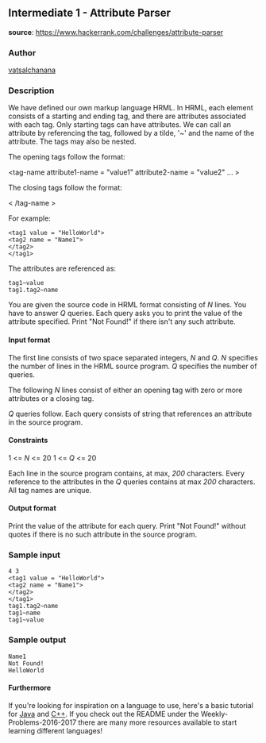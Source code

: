 ## Intermediate 1 - Attribute Parser
__source__:
https://www.hackerrank.com/challenges/attribute-parser

### Author
[vatsalchanana](https://www.hackerrank.com/vatsalchanana)

### Description
We have defined our own markup language HRML. In HRML, each element consists of
a starting and ending tag, and there are attributes associated with each tag.
Only starting tags can have attributes. We can call an attribute by referencing the tag, followed by a tilde, '~' and the name of the attribute. The tags may
also be nested.

The opening tags follow the format:

<tag-name attribute1-name = "value1" attribute2-name = "value2" ... >

The closing tags follow the format:

< /tag-name >

For example:

```
<tag1 value = "HelloWorld">
<tag2 name = "Name1">
</tag2>
</tag1>
```

The attributes are referenced as:

```
tag1~value  
tag1.tag2~name
```

You are given the source code in HRML format consisting of *N* lines. You have
to answer *Q* queries. Each query asks you to print the value of the attribute specified. Print "Not Found!" if there isn't any such attribute.

#### Input format

The first line consists of two space separated integers, *N* and *Q*. *N* specifies the number of lines in the HRML source program. *Q* specifies the
number of queries.

The following *N* lines consist of either an opening tag with zero or more attributes or a closing tag.

*Q* queries follow. Each query consists of string that references an attribute
in the source program.

#### Constraints
1 <= *N* <= 20
1 <= *Q* <= 20

Each line in the source program contains, at max, *200* characters.
Every reference to the attributes in the *Q* queries contains at max *200* characters. All tag names are unique.

#### Output format

Print the value of the attribute for each query. Print "Not Found!" without quotes if there is no such attribute in the source program.

### Sample input

```
4 3
<tag1 value = "HelloWorld">
<tag2 name = "Name1">
</tag2>
</tag1>
tag1.tag2~name
tag1~name
tag1~value
```

### Sample output

```
Name1
Not Found!
HelloWorld
```

#### Furthermore
If you're looking for inspiration on a language to use, here's a basic tutorial for [Java](http://www.codeproject.com/Articles/2853/Java-Basics-Input-and-Output) and [C++](http://www.cplusplus.com/doc/tutorial/basic_io/).  If you check out
the README under the Weekly-Problems-2016-2017 there are many more resources
available to start learning different languages!
